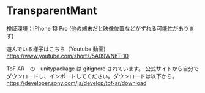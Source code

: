 # TransparentMant

検証環境：iPhone 13 Pro
(他の端末だと映像位置などがずれる可能性があります)

遊んでいる様子はこちら（Youtube 動画)
https://www.youtube.com/shorts/5A09WNhT-10

ToF AR　の　unitypackage は gitignore されています。
公式サイトから自分でダウンロードし、インポートしてください。ダウンロードは以下から。
https://developer.sony.com/ja/develop/tof-ar/download
